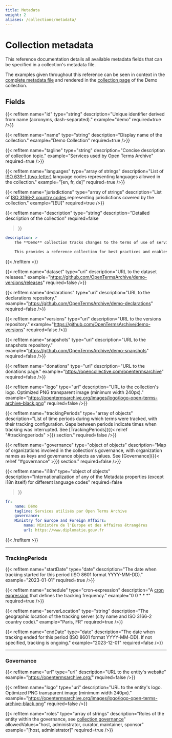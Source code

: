 ```yaml
---
title: Metadata
weight: 2
aliases: /collections/metadata/
---
```


# Collection metadata

This reference documentation details all available metadata fields that can be specified in a collection's metadata file.

The examples given throughout this reference can be seen in context in the [complete metadata file](https://github.com/OpenTermsArchive/demo-declarations/blob/main/metadata.yml) and rendered in the [collection page](https://opentermsarchive.org/en/collections/demo/) of the Demo collection.


## Fields

{{< refItem
    name="id"
    type="string"
    description="Unique identifier derived from name (acronyms, dash-separated)."
    example="demo"
    required=true
/>}}

{{< refItem
    name="name"
    type="string"
    description="Display name of the collection."
    example="Demo Collection"
    required=true
/>}}

{{< refItem
    name="tagline"
    type="string"
    description="Concise description of collection topic."
    example="Services used by Open Terms Archive"
    required=true
/>}}

{{< refItem
    name="languages"
    type="array of strings"
    description="List of [ISO 639-1 (two-letter)](https://en.wikipedia.org/wiki/ISO_639) language codes representing languages allowed in the collection."
    example="[en, fr, de]"
    required=true
/>}}

{{< refItem
    name="jurisdictions"
    type="array of strings"
    description="List of [ISO 3166-2 country codes](https://en.wikipedia.org/wiki/ISO_3166-2) representing jurisdictions covered by the collection."
    example="[EU]"
    required=true
/>}}

{{< refItem
    name="description"
    type="string"
    description="Detailed description of the collection"
    required=false
>}}

```yaml
description: >
    The **Demo** collection tracks changes to the terms of use of services used by Open Terms Archive.

    This provides a reference collection for best practices and enables the Open Terms Archive Core Team to be a user of the software it produces.
```
{{< /refItem >}}

{{< refItem
    name="dataset"
    type="uri"
    description="URL to the dataset releases."
    example="https://github.com/OpenTermsArchive/demo-versions/releases"
    required=false
/>}}

{{< refItem
    name="declarations"
    type="uri"
    description="URL to the declarations repository."
    example="https://github.com/OpenTermsArchive/demo-declarations"
    required=false
/>}}

{{< refItem
    name="versions"
    type="uri"
    description="URL to the versions repository."
    example="https://github.com/OpenTermsArchive/demo-versions"
    required=false
/>}}

{{< refItem
    name="snapshots"
    type="uri"
    description="URL to the snapshots repository."
    example="https://github.com/OpenTermsArchive/demo-snapshots"
    required=false
/>}}

{{< refItem
    name="donations"
    type="uri"
    description="URL to the donations page."
    example="https://opencollective.com/opentermsarchive"
    required=false
/>}}

{{< refItem
    name="logo"
    type="uri"
    description="URL to the collection's logo. Optimized PNG transparent image (minimum width 240px)."
    example="https://opentermsarchive.org/images/logo/logo-open-terms-archive-black.png"
    required=false
/>}}

{{< refItem
    name="trackingPeriods"
    type="array of objects"
    description="List of time periods during which terms were tracked, with their tracking configuration. Gaps between periods indicate times when tracking was interrupted. See [TrackingPeriods]({{< relref \"#trackingperiods\" >}}) section."
    required=false
/>}}

{{< refItem
    name="governance"
    type="object of objects"
    description="Map of organizations involved in the collection's governance, with organization names as keys and governance objects as values. See [Governance]({{< relref \"#governance\" >}}) section."
    required=false
/>}}

{{< refItem
    name="i18n"
    type="object of objects"
    description="Internationalization of any of the Metadata properties (except i18n itself) for different language codes"
    required=false
>}}
```yaml
fr:
    name: Démo
    tagline: Services utilisés par Open Terms Archive
    governance:
    Ministry for Europe and Foreign Affairs:
        name: Ministère de l'Europe et des Affaires étrangères
        url: https://www.diplomatie.gouv.fr
```
{{< /refItem >}}

---

### TrackingPeriods

{{< refItem
    name="startDate"
    type="date"
    description="The date when tracking started for this period (ISO 8601 format YYYY-MM-DD)."
    example="2023-01-01"
    required=true
/>}}

{{< refItem
    name="schedule"
    type="cron-expression"
    description="A [cron expression](https://en.wikipedia.org/wiki/Cron#Cron_expression) that defines the tracking frequency."
    example="0 0 * * *"
    required=true
/>}}

{{< refItem
    name="serverLocation"
    type="string"
    description="The geographic location of the tracking server (city name and ISO 3166-2 country code)."
    example="Paris, FR"
    required=true
/>}}

{{< refItem
    name="endDate"
    type="date"
    description="The date when tracking ended for this period (ISO 8601 format YYYY-MM-DD). If not specified, tracking is ongoing."
    example="2023-12-01"
    required=false
/>}}


---

### Governance

{{< refItem
    name="url"
    type="uri"
    description="URL to the entity's website"
    example="https://opentermsarchive.org/"
    required=false
/>}}

{{< refItem
    name="logo"
    type="uri"
    description="URL to the entity's logo. Optimized PNG transparent image (minimum width 240px)."
    example="https://opentermsarchive.org/images/logo/logo-open-terms-archive-black.png"
    required=false
/>}}

{{< refItem
    name="roles"
    type="array of strings"
    description="Roles of the entity within the governance, see [collection governance](https://docs.opentermsarchive.org/collections/reference/roles/)"
    allowedValues="host, administrator, curator, maintainer, sponsor"
    example="[host, administrator]"
    required=true
/>}}
